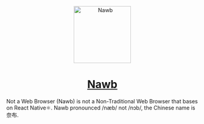 <p align="center">
  <a href="#" target="_blank" rel="noopener noreferrer">
    <img width="150" src="https://i.loli.net/2021/11/25/Li6asB8hHQOJKVp.png" alt="Nawb" />
    <h1 align="center">Nawb</h1>
  </a>
</p>


Not a Web Browser (Nawb) is not a Non-Traditional Web Browser that bases on React Native⚛️. Nawb pronounced /næb/ not /nɔb/, the Chinese name is 奈布.
